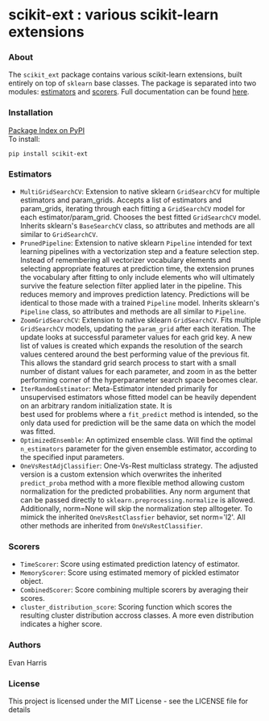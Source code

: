 # scikit-ext : various scikit-learn extensions

### About
The `scikit_ext` package contains various scikit-learn extensions, built entirely on top of `sklearn` base classes.  The package is separated into two modules: [estimators](http://scikit-ext.s3-website-us-east-1.amazonaws.com/scikit_ext.html#module-scikit_ext.estimators) and [scorers](http://scikit-ext.s3-website-us-east-1.amazonaws.com/scikit_ext.html#module-scikit_ext.scorers). Full documentation can be found [here](http://scikit-ext.s3-website-us-east-1.amazonaws.com/index.html).

### Installation
[Package Index on PyPI](https://pypi.python.org/pypi/scikit-ext) <br> To install:
```
pip install scikit-ext
```

### Estimators
- `MultiGridSearchCV`: Extension to native sklearn `GridSearchCV` for multiple estimators and param_grids. Accepts a list
    of estimators and param_grids, iterating through each fitting 
    a `GridSearchCV` model for each estimator/param_grid. Chooses
    the best fitted `GridSearchCV` model. Inherits sklearn's `BaseSearchCV`
    class, so attributes and methods are all similar to `GridSearchCV`.
- `PrunedPipeline`: Extension to native sklearn `Pipeline` intended for text learning pipelines
    with a vectorization step and a feature selection step. Instead of remembering all
    vectorizer vocabulary elements and selecting appropriate features at prediction time,
    the extension prunes the vocabulary after fitting to only include elements who will
    ultimately survive the feature selection filter applied later in the pipeline. This reduces
    memory and improves prediction latency. Predictions will be identical to those made
    with a trained `Pipeline` model. Inherits sklearn's `Pipeline`
    class, so attributes and methods are all similar to `Pipeline`.
- `ZoomGridSearchCV`: Extension to native sklearn `GridSearchCV`. Fits multiple `GridSearchCV` models, updating
    the `param_grid` after each iteration. The update
    looks at successful parameter values for each 
    grid key. A new list of values is created which 
    expands the resolution of the search values centered
    around the best performing value of the previous fit.
    This allows the standard grid search process to start 
    with a small number of distant values for each parameter,
    and zoom in as the better performing corner of the 
    hyperparameter search space becomes clear.
- `IterRandomEstimator`: Meta-Estimator intended primarily for unsupervised 
    estimators whose fitted model can be heavily dependent
    on an arbitrary random initialization state.  It is   
    best used for problems where a `fit_predict` method
    is intended, so the only data used for prediction will be
    the same data on which the model was fitted.
- `OptimizedEnsemble`: An optimized ensemble class. Will find the optimal `n_estimators`
    parameter for the given ensemble estimator, according to the
    specified input parameters.
- `OneVsRestAdjClassifier`: One-Vs-Rest multiclass strategy.  The adjusted version is a custom 
    extension which overwrites the inherited `predict_proba` method with
    a more flexible method allowing custom normalization for the predicted probabilities. Any norm
    argument that can be passed directly to `sklearn.preprocessing.normalize` is allowed. Additionally,
    norm=None will skip the normalization step alltogeter. To mimick the inherited `OneVsRestClassfier`
    behavior, set norm='l2'. All other methods are inherited from `OneVsRestClassifier`.
    
### Scorers
- `TimeScorer`: Score using estimated prediction latency of estimator.
- `MemoryScorer`: Score using estimated memory of pickled estimator object.
- `CombinedScorer`: Score combining multiple scorers by averaging their scores.
- `cluster_distribution_score`: Scoring function which scores the resulting cluster distribution accross classes. 
    A more even distribution indicates a higher score.

### Authors

Evan Harris 

### License

This project is licensed under the MIT License - see the LICENSE file for details
